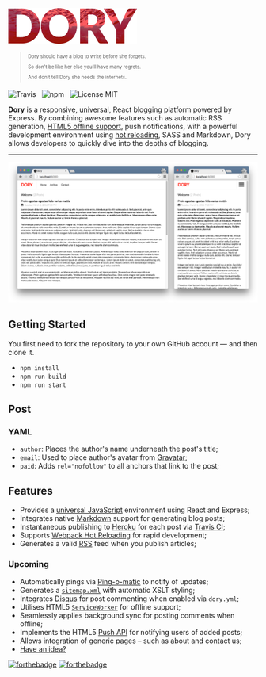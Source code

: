 <img src="media/logo.png" width="260" alt="Dory" />

> <sub><sup>Dory should have a blog to write before she forgets.</sup></sub><br />
> <sub><sup>So don't be like her else you'll have many regrets.</sup></sub><br />
> <sub><sup>And don't tell Dory she needs the internets.</sup></sub>

![Travis](http://img.shields.io/travis/Wildhoney/Dory.svg?style=flat-square)
&nbsp;
![npm](http://img.shields.io/npm/v/dory.svg?style=flat-square)
&nbsp;
![License MIT](http://img.shields.io/badge/License-MIT-lightgrey.svg?style=flat-square)

**Dory** is a responsive, [universal](https://medium.com/@mjackson/universal-javascript-4761051b7ae9#.z4idbohho), React blogging platform powered by Express. By combining awesome features such as automatic RSS generation, [HTML5 offline support](https://developer.mozilla.org/en-US/docs/Web/API/Service_Worker_API), push notifications, with a powerful development environment using [hot reloading](https://github.com/gaearon/react-hot-loader), SASS and Markdown, Dory allows developers to quickly dive into the depths of blogging.

---

![v0.1.4 Screenshot](media/0.1.4.png)

## Getting Started

You first need to fork the repository to your own GitHub account &mdash; and then clone it.

* `npm install`
* `npm run build`
* `npm run start`

## Post

### YAML

* `author`: Places the author's name underneath the post's title;
* `email`: Used to place author's avatar from [Gravatar](https://en.gravatar.com/);
* `paid`: Adds `rel="nofollow"` to all anchors that link to the post;

## Features

* Provides a [universal JavaScript](https://medium.com/@mjackson/universal-javascript-4761051b7ae9) environment using React and Express;
* Integrates native [Markdown](https://github.com/evilstreak/markdown-js) support for generating blog posts;
* Instantaneous publishing to [Heroku](https://www.heroku.com/) for each post via [Travis CI](https://travis-ci.org/);
* Supports [Webpack Hot Reloading](https://github.com/webpack/docs/wiki/hot-module-replacement-with-webpack) for rapid development;
* Generates a valid [RSS](https://en.wikipedia.org/wiki/RSS) feed when you publish articles;

### Upcoming

* Automatically pings via [Ping-o-matic](http://pingomatic.com/) to notify of updates;
* Generates a [`sitemap.xml`](http://www.sitemaps.org/protocol.html) with automatic XSLT styling;
* Integrates [Disqus](https://disqus.com/) for post commenting when enabled via `dory.yml`;
* Utilises HTML5 [`ServiceWorker`](https://developer.mozilla.org/en-US/docs/Web/API/Service_Worker_API) for offline support;
* Seamlessly applies background sync for posting comments when offline;
* Implements the HTML5 [Push API](https://developer.mozilla.org/en/docs/Web/API/Push_API) for notifying users of added posts;
* Allows integration of generic pages &ndash; such as about and contact us;
* [Have an idea?](https://github.com/Wildhoney/Dory/issues/new)

[![forthebadge](http://forthebadge.com/images/badges/built-with-love.svg)](http://forthebadge.com)
[![forthebadge](http://forthebadge.com/images/badges/makes-people-smile.svg)](http://forthebadge.com)
